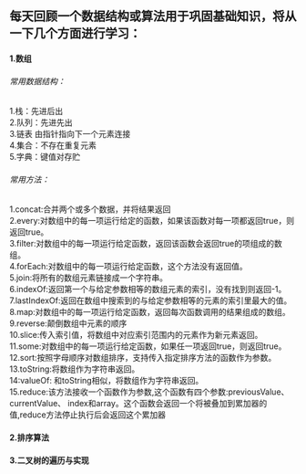 ## 每天回顾一个数据结构或算法用于巩固基础知识，将从一下几个方面进行学习：
#### 1.数组
###### 常用数据结构：
1.栈：先进后出
 <br>
 2.队列：先进先出
 <br>
3.链表 由指针指向下一个元素连接
<br>
4.集合：不存在重复元素
<br>
5.字典：键值对存贮

###### 常用方法：
1.concat:合并两个或多个数据，并将结果返回
<br>
2.every:对数组中的每一项运行给定的函数，如果该函数对每一项都返回true，则返回true。
<br>
        3.filter:对数组中的每一项运行给定函数，返回该函数会返回true的项组成的数组。
        <br>
        4.forEach:对数组中的每一项运行给定函数，这个方法没有返回值。
        <br>
        5.join:将所有的数组元素链接成一个字符串。
        <br>
        6.indexOf:返回第一个与给定参数相等的数组元素的索引，没有找到则返回-1。
        <br>
        7.lastIndexOf:返回在数组中搜索到的与给定参数相等的元素的索引里最大的值。
        <br>
        8.map:对数组中的每一项运行给定函数，返回每次函数调用的结果组成的数组。
        <br>
        9.reverse:颠倒数组中元素的顺序
        <br>
        10.slice:传入索引值，将数组中对应索引范围内的元素作为新元素返回。
        <br>
        11.some:对数组中的每一项运行给定函数，如果任一项返回true，则返回true。
        <br>
        12.sort:按照字母顺序对数组排序，支持传入指定排序方法的函数作为参数。
        <br>
        13.toString:将数组作为字符串返回。
        <br>
        14:valueOf: 和toString相似，将数组作为字符串返回。
        <br>
        15.reduce:该方法接收一个函数作为参数,这个函数有四个参数:previousValue、currentValue、
        index和array。这个函数会返回一个将被叠加到累加器的 值,reduce方法停止执行后会返回这个累加器

#### 2.排序算法
#### 3.二叉树的遍历与实现